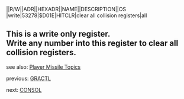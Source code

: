 ||R/W||ADR||HEXADR||NAME||DESCRIPTION||OS  
|write|53278|$D01E|HITCLR|clear all collision registers|all  
  
This is a write only register.  
Write any number into this register to clear all collision registers.  
---
see also: [Player Missile Topics](../Pm_topics/index.md)  
  
previous: [GRACTL](../GRACTL/index.md)  
  
next: [CONSOL](../CONSOL/index.md)  
